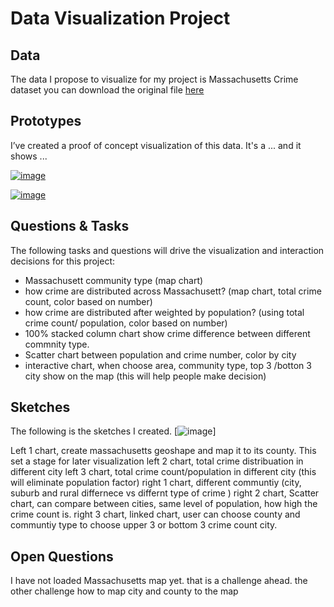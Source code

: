 # Data Visualization Project

## Data

The data I propose to visualize for my project is Massachusetts Crime dataset
you can download the original file [here](https://ucr.fbi.gov/crime-in-the-u.s/2016/crime-in-the-u.s.-2016/tables/table-6/table-6-state-cuts/massachusetts.xls/output.xls)

## Prototypes

I’ve created a proof of concept visualization of this data. It's a ... and it shows ...

[![image](https://wenleicao.github.io/images/data_visualization/stacked_column.PNG)](https://beta.vizhub.com/wenleicao/4d191e28467d4533ab4a1eacf8d7aaf1)

[![image](https://wenleicao.github.io/images/data_visualization/scatter_chart.PNG)](https://beta.vizhub.com/wenleicao/acaf86b2f8ea488e87b3c1e47f79ca38)


## Questions & Tasks

The following tasks and questions will drive the visualization and interaction decisions for this project:

 * Massachusett community type  (map chart)
 * how crime are distributed across Massachusett? (map chart, total crime count, color  based on number)
 * how crime are distributed after weighted by population?  (using total crime count/ population,  color based on number)
 * 100% stacked column chart show crime difference between different commnity type.
 * Scatter chart between population and crime number, color by city
 * interactive chart, when choose area, community type, top 3 /botton 3 city show on the map (this will help people make decision)

## Sketches
The following is the sketches I created. 
[![image](https://wenleicao/wenleicao.github.io/images/data_visualization/sketch.PNG)]

Left 1 chart, create massachusetts geoshape and map it to its county. This set a stage for later visualization
left 2 chart,  total crime distribuation in different city
left 3 chart,  total crime count/population in different city (this will eliminate population factor)
right 1 chart,  different communtiy (city, suburb and rural differnece vs differnt type of crime )
right 2 chart,  Scatter chart, can compare between cities, same level of population, how high the crime count is.
right 3 chart,  linked chart, user can choose county and communtiy type to choose upper 3 or bottom 3 crime count city. 


## Open Questions
I have not loaded Massachusetts map yet. that is a challenge ahead.  the other challenge how to map city and county to the map

